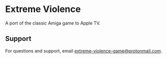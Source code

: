 # Extreme Violence

A port of the classic Amiga game to Apple TV.

## Support
For questions and support, email [extreme-violence-game@protonmail.com](mailto:Extreme%20Violence<extreme-violence-game@protonmail.com>).